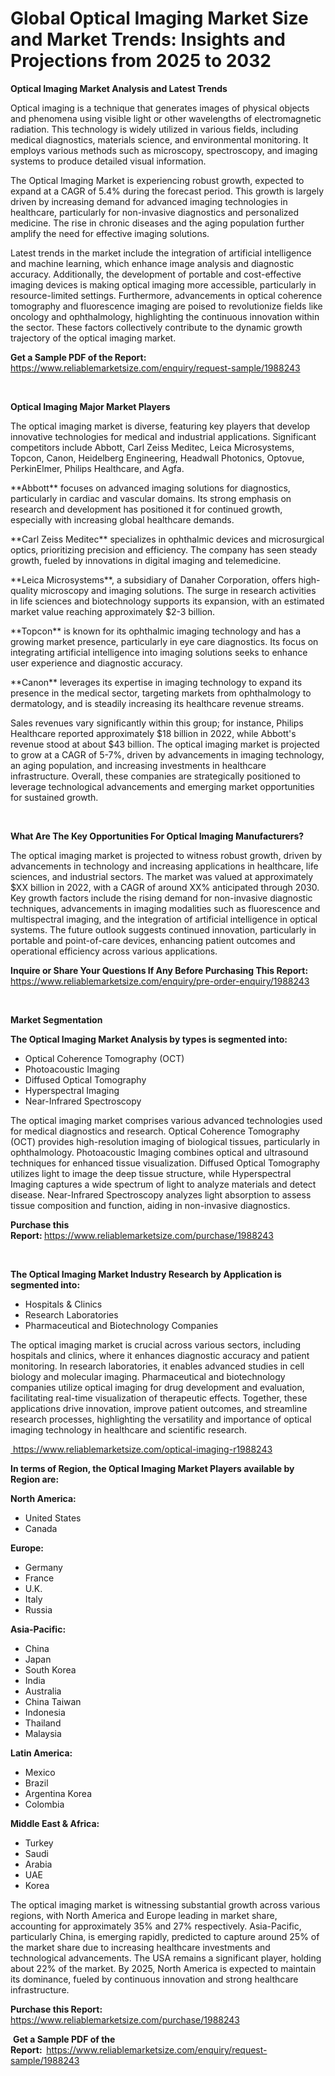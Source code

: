 <p><h1>Global Optical Imaging Market Size and Market Trends: Insights and Projections from 2025 to 2032</h1></p><p><strong>Optical Imaging Market Analysis and Latest Trends</strong></p>
<p><p>Optical imaging is a technique that generates images of physical objects and phenomena using visible light or other wavelengths of electromagnetic radiation. This technology is widely utilized in various fields, including medical diagnostics, materials science, and environmental monitoring. It employs various methods such as microscopy, spectroscopy, and imaging systems to produce detailed visual information.</p><p>The Optical Imaging Market is experiencing robust growth, expected to expand at a CAGR of 5.4% during the forecast period. This growth is largely driven by increasing demand for advanced imaging technologies in healthcare, particularly for non-invasive diagnostics and personalized medicine. The rise in chronic diseases and the aging population further amplify the need for effective imaging solutions.</p><p>Latest trends in the market include the integration of artificial intelligence and machine learning, which enhance image analysis and diagnostic accuracy. Additionally, the development of portable and cost-effective imaging devices is making optical imaging more accessible, particularly in resource-limited settings. Furthermore, advancements in optical coherence tomography and fluorescence imaging are poised to revolutionize fields like oncology and ophthalmology, highlighting the continuous innovation within the sector. These factors collectively contribute to the dynamic growth trajectory of the optical imaging market.</p></p>
<p><strong>Get a Sample PDF of the Report:&nbsp;</strong> <a href="https://www.reliablemarketsize.com/enquiry/request-sample/1988243?utm_campaign=2892&utm_medium=2&utm_source=Github&utm_content=ia&utm_term=13042025&utm_id=optical-imaging">https://www.reliablemarketsize.com/enquiry/request-sample/1988243</a></p>
<p>&nbsp;</p>
<p><strong>Optical Imaging Major Market Players</strong></p>
<p><p>The optical imaging market is diverse, featuring key players that develop innovative technologies for medical and industrial applications. Significant competitors include Abbott, Carl Zeiss Meditec, Leica Microsystems, Topcon, Canon, Heidelberg Engineering, Headwall Photonics, Optovue, PerkinElmer, Philips Healthcare, and Agfa.</p><p>**Abbott** focuses on advanced imaging solutions for diagnostics, particularly in cardiac and vascular domains. Its strong emphasis on research and development has positioned it for continued growth, especially with increasing global healthcare demands. </p><p>**Carl Zeiss Meditec** specializes in ophthalmic devices and microsurgical optics, prioritizing precision and efficiency. The company has seen steady growth, fueled by innovations in digital imaging and telemedicine.</p><p>**Leica Microsystems**, a subsidiary of Danaher Corporation, offers high-quality microscopy and imaging solutions. The surge in research activities in life sciences and biotechnology supports its expansion, with an estimated market value reaching approximately $2-3 billion.</p><p>**Topcon** is known for its ophthalmic imaging technology and has a growing market presence, particularly in eye care diagnostics. Its focus on integrating artificial intelligence into imaging solutions seeks to enhance user experience and diagnostic accuracy.</p><p>**Canon** leverages its expertise in imaging technology to expand its presence in the medical sector, targeting markets from ophthalmology to dermatology, and is steadily increasing its healthcare revenue streams.</p><p>Sales revenues vary significantly within this group; for instance, Philips Healthcare reported approximately $18 billion in 2022, while Abbott's revenue stood at about $43 billion. The optical imaging market is projected to grow at a CAGR of 5-7%, driven by advancements in imaging technology, an aging population, and increasing investments in healthcare infrastructure. Overall, these companies are strategically positioned to leverage technological advancements and emerging market opportunities for sustained growth.</p></p>
<p>&nbsp;</p>
<p><strong>What Are The Key Opportunities For Optical Imaging Manufacturers?</strong></p>
<p><p>The optical imaging market is projected to witness robust growth, driven by advancements in technology and increasing applications in healthcare, life sciences, and industrial sectors. The market was valued at approximately $XX billion in 2022, with a CAGR of around XX% anticipated through 2030. Key growth factors include the rising demand for non-invasive diagnostic techniques, advancements in imaging modalities such as fluorescence and multispectral imaging, and the integration of artificial intelligence in optical systems. The future outlook suggests continued innovation, particularly in portable and point-of-care devices, enhancing patient outcomes and operational efficiency across various applications.</p></p>
<p><strong>Inquire or Share Your Questions If Any Before Purchasing This Report:</strong> <a href="https://www.reliablemarketsize.com/enquiry/pre-order-enquiry/1988243?utm_campaign=2892&utm_medium=2&utm_source=Github&utm_content=ia&utm_term=13042025&utm_id=optical-imaging">https://www.reliablemarketsize.com/enquiry/pre-order-enquiry/1988243</a></p>
<p>&nbsp;</p>
<p><strong>Market Segmentation</strong></p>
<p><strong>The Optical Imaging Market Analysis by types is segmented into:</strong></p>
<p><ul><li>Optical Coherence Tomography (OCT)</li><li>Photoacoustic Imaging</li><li>Diffused Optical Tomography</li><li>Hyperspectral Imaging</li><li>Near-Infrared Spectroscopy</li></ul></p>
<p><p>The optical imaging market comprises various advanced technologies used for medical diagnostics and research. Optical Coherence Tomography (OCT) provides high-resolution imaging of biological tissues, particularly in ophthalmology. Photoacoustic Imaging combines optical and ultrasound techniques for enhanced tissue visualization. Diffused Optical Tomography utilizes light to image the deep tissue structure, while Hyperspectral Imaging captures a wide spectrum of light to analyze materials and detect disease. Near-Infrared Spectroscopy analyzes light absorption to assess tissue composition and function, aiding in non-invasive diagnostics.</p></p>
<p><strong>Purchase this Report:&nbsp;</strong><a href="https://www.reliablemarketsize.com/purchase/1988243?utm_campaign=2892&utm_medium=2&utm_source=Github&utm_content=ia&utm_term=13042025&utm_id=optical-imaging">https://www.reliablemarketsize.com/purchase/1988243</a></p>
<p>&nbsp;</p>
<p><strong>The Optical Imaging Market Industry Research by Application is segmented into:</strong></p>
<p><ul><li>Hospitals & Clinics</li><li>Research Laboratories</li><li>Pharmaceutical and Biotechnology Companies</li></ul></p>
<p><p>The optical imaging market is crucial across various sectors, including hospitals and clinics, where it enhances diagnostic accuracy and patient monitoring. In research laboratories, it enables advanced studies in cell biology and molecular imaging. Pharmaceutical and biotechnology companies utilize optical imaging for drug development and evaluation, facilitating real-time visualization of therapeutic effects. Together, these applications drive innovation, improve patient outcomes, and streamline research processes, highlighting the versatility and importance of optical imaging technology in healthcare and scientific research.</p></p>
<p><a href="https://www.reliablemarketsize.com/optical-imaging-r1988243?utm_campaign=2892&utm_medium=2&utm_source=Github&utm_content=ia&utm_term=13042025&utm_id=optical-imaging">&nbsp;https://www.reliablemarketsize.com/optical-imaging-r1988243</a></p>
<p><strong>In terms of Region, the Optical Imaging Market Players available by Region are:</strong></p>
<p>
    <p> <strong> North America: </strong>
        <ul>
            <li>United States</li>
            <li>Canada</li>
        </ul>
        </p> 
    <p> <strong> Europe: </strong>
        <ul>
            <li>Germany</li>
            <li>France</li>
            <li>U.K.</li>
            <li>Italy</li>
            <li>Russia</li>
        </ul>
        </p> 
    <p> <strong> Asia-Pacific: </strong>
        <ul>
            <li>China</li>
            <li>Japan</li>
            <li>South Korea</li>
            <li>India</li>
            <li>Australia</li>
            <li>China Taiwan</li>
            <li>Indonesia</li>
            <li>Thailand</li>
            <li>Malaysia</li>
        </ul>
        </p> 
    <p> <strong> Latin America: </strong>
        <ul>
            <li>Mexico</li>
            <li>Brazil</li>
            <li>Argentina Korea</li>
            <li>Colombia</li>
        </ul>
        </p> 
    <p> <strong> Middle East & Africa: </strong>
        <ul>
            <li>Turkey</li>
            <li>Saudi</li>
            <li>Arabia</li>
            <li>UAE</li>
            <li>Korea</li>
        </ul>
    </p>
    </p>
<p><p>The optical imaging market is witnessing substantial growth across various regions, with North America and Europe leading in market share, accounting for approximately 35% and 27% respectively. Asia-Pacific, particularly China, is emerging rapidly, predicted to capture around 25% of the market share due to increasing healthcare investments and technological advancements. The USA remains a significant player, holding about 22% of the market. By 2025, North America is expected to maintain its dominance, fueled by continuous innovation and strong healthcare infrastructure.</p></p>
<p><strong>Purchase this Report: </strong><a href="https://www.reliablemarketsize.com/purchase/1988243?utm_campaign=2892&utm_medium=2&utm_source=Github&utm_content=ia&utm_term=13042025&utm_id=optical-imaging">https://www.reliablemarketsize.com/purchase/1988243</a></p>
<p>&nbsp;<strong>Get a Sample PDF of the Report:&nbsp;&nbsp;</strong><a href="https://www.reliablemarketsize.com/enquiry/request-sample/1988243?utm_campaign=2892&utm_medium=2&utm_source=Github&utm_content=ia&utm_term=13042025&utm_id=optical-imaging">https://www.reliablemarketsize.com/enquiry/request-sample/1988243</a></p>
<p><strong></strong></p>
<p><p></p><p></p><p></p></p>